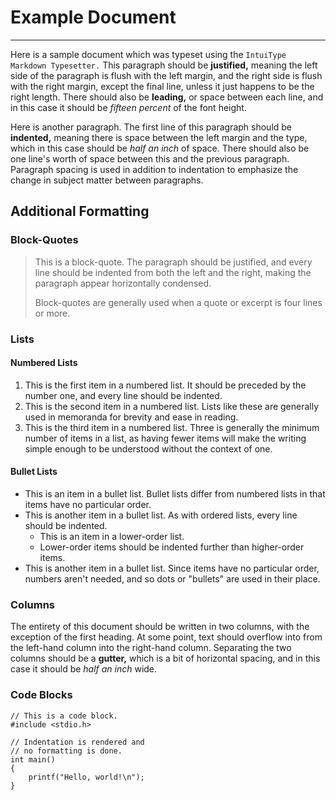 # Example Document

---

Here is a sample document which was typeset using the `IntuiType Markdown Typesetter.`
This paragraph should be **justified,** meaning the left side of the paragraph is flush with the left margin, and the right side is flush with the right margin,
except the final line, unless it just happens to be the right length.
There should also be **leading,** or space between each line, and in this case it should be *fifteen percent* of the font height.

Here is another paragraph.
The first line of this paragraph should be **indented,** meaning there is space between the left margin and the type,
which in this case should be *half an inch* of space.
There should also be one line's worth of space between this and the previous paragraph.
Paragraph spacing is used in addition to indentation to emphasize the change in subject matter between paragraphs.

## Additional Formatting

### Block-Quotes
> This is a block-quote.
> The paragraph should be justified, and every line should be indented from both the left and the right, making the paragraph appear horizontally condensed.
>
> Block-quotes are generally used when a quote or excerpt is four lines or more.

### Lists

#### Numbered Lists
1. This is the first item in a numbered list.
It should be preceded by the number one, and every line should be indented.
2. This is the second item in a numbered list.
Lists like these are generally used in memoranda for brevity and ease in reading.
3. This is the third item in a numbered list.
Three is generally the minimum number of items in a list,
as having fewer items will make the writing simple enough to be understood without the context of one.

#### Bullet Lists
- This is an item in a bullet list.
Bullet lists differ from numbered lists in that items have no particular order.
- This is another item in a bullet list.
As with ordered lists, every line should be indented.
  - This is an item in a lower-order list.
  - Lower-order items should be indented further than higher-order items.
- This is another item in a bullet list.
Since items have no particular order, numbers aren't needed, and so dots or "bullets" are used in their place.

### Columns
The entirety of this document should be written in two columns, with the exception of the first heading.
At some point, text should overflow into from the left-hand column into the right-hand column.
Separating the two columns should be a **gutter,** which is a bit of horizontal spacing,
and in this case it should be *half an inch* wide.

### Code Blocks
```
// This is a code block.
#include <stdio.h>

// Indentation is rendered and
// no formatting is done.
int main()
{
    printf("Hello, world!\n");
}
```
